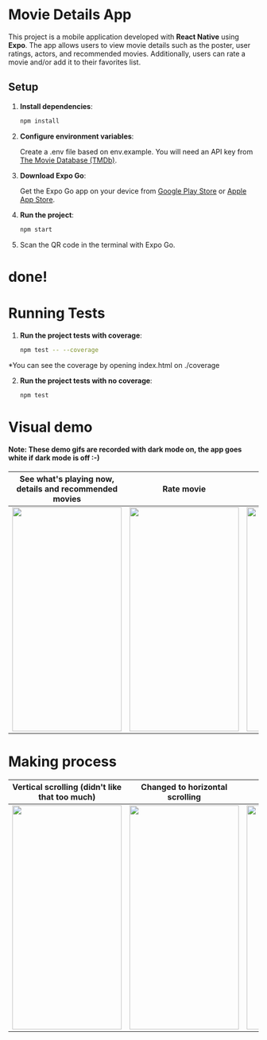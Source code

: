 # Movie Details App

This project is a mobile application developed with **React Native** using **Expo**. The app allows users to view movie details such as the poster, user ratings, actors, and recommended movies. Additionally, users can rate a movie and/or add it to their favorites list.

## Setup

1. **Install dependencies**:

   ```bash
   npm install
   ```

2. **Configure environment variables**:

   Create a .env file based on env.example. You will need an API key from [The Movie Database (TMDb)](https://www.themoviedb.org/).

3. **Download Expo Go**:

   Get the Expo Go app on your device from [Google Play Store](https://play.google.com/store/apps/details?id=host.exp.exponent) or [Apple App Store](https://apps.apple.com/app/expo-go/id982107779).

4. **Run the project**:

   ```bash
   npm start
   ```

5. Scan the QR code in the terminal with Expo Go.

# done!

# Running Tests

1. **Run the project tests with coverage**:

   ```bash
   npm test -- --coverage
   ```

\*You can see the coverage by opening index.html on ./coverage

2. **Run the project tests with no coverage**:

   ```bash
   npm test
   ```

# Visual demo

#### Note: These demo gifs are recorded with dark mode on, the app goes white if dark mode is off :-)

| **See what's playing now, details and recommended movies**                                | **Rate movie**                                                                         | **Add to favorites**                                                                         |
| ----------------------------------------------------------------------------------------- | -------------------------------------------------------------------------------------- | -------------------------------------------------------------------------------------------- |
| <div align="center"><img src="./public/movie-details.gif" width="220" height="450"></div> | <div align="center"><img src="./public/rate-movie.gif" width="220" height="450"></div> | <div align="center"><img src="./public/add-to-favorites.gif" width="220" height="450"></div> |

# Making process

| **Vertical scrolling (didn't like that too much)**                                       | **Changed to horizontal scrolling**                                                    | **Details view**                                                                         |
| ---------------------------------------------------------------------------------------- | -------------------------------------------------------------------------------------- | ---------------------------------------------------------------------------------------- |
| <div align="center"><img src="./public/developing-1.gif" width="220" height="450"></div> | <div align="center"><img src="./public/developing.PNG" width="220" height="450"></div> | <div align="center"><img src="./public/developing-2.gif" width="220" height="450"></div> |
